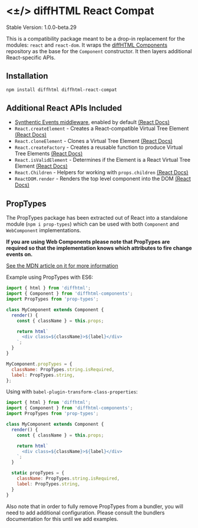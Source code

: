 # <±/> diffHTML React Compat 

Stable Version: 1.0.0-beta.29

This is a compatibility package meant to be a drop-in replacement for the
modules: `react` and `react-dom`. It wraps the [diffHTML
Components](../diffhtml-components) repository as the base for the `Component`
constructor. It then layers additional React-specific APIs.

## Installation

``` sh
npm install diffhtml diffhtml-react-compat
```

## Additional React APIs Included

- [Synthentic Events middleware](../diffhtml-middleware-synthetic-events), enabled by default [(React Docs)](https://facebook.github.io/react/docs/events.html)
- `React.createElement` - Creates a React-compatible Virtual Tree Element [(React Docs)](https://facebook.github.io/react/docs/react-api.html#createelement)
- `React.cloneElement` - Clones a Virtual Tree Element [(React Docs)](https://facebook.github.io/react/docs/react-api.html#cloneelement)
- `React.createFactory` - Creates a reusable function to produce Virtual Tree Elements [(React Docs)](https://facebook.github.io/react/docs/react-api.html#createfactory)
- `React.isValidElement` - Determines if the Element is a React Virtual Tree Element [(React Docs)](https://facebook.github.io/react/docs/react-api.html#isvalidelement)
- `React.Children` - Helpers for working with `props.children` [(React Docs)](https://facebook.github.io/react/docs/react-api.html#react.children)
- `ReactDOM.render` - Renders the top level component into the DOM [(React Docs)](https://facebook.github.io/react/blog/2015/10/01/react-render-and-top-level-api.html)

## PropTypes

The PropTypes package has been extracted out of React into a standalone module
(`npm i prop-types`) which can be used with both `Component` and `WebComponent`
implementations.

**If you are using Web Components please note that PropTypes are required so
that the implementation knows which attributes to fire change events on.**

[See the MDN article on it for more
information](https://developer.mozilla.org/en-US/docs/Web/Web_Components/Custom_Elements#Observed_attributes)


Example using PropTypes with ES6:

``` js
import { html } from 'diffhtml';
import { Component } from 'diffhtml-components';
import PropTypes from 'prop-types';

class MyComponent extends Component {
  render() {
    const { className } = this.props;

    return html`
      <div class=${className}>${label}</div>
    `;
  }
}

MyComponent.propTypes = {
  className: PropTypes.string.isRequired,
  label: PropTypes.string,
};
```

Using with `babel-plugin-transform-class-properties`:

``` js
import { html } from 'diffhtml';
import { Component } from 'diffhtml-components';
import PropTypes from 'prop-types';

class MyComponent extends Component {
  render() {
    const { className } = this.props;

    return html`
      <div class=${className}>${label}</div>
    `;
  }

  static propTypes = {
    className: PropTypes.string.isRequired,
    label: PropTypes.string,
  }
}
```

Also note that in order to fully remove PropTypes from a bundler, you will need
to add additional configuration. Please consult the bundlers documentation for
this until we add examples.

